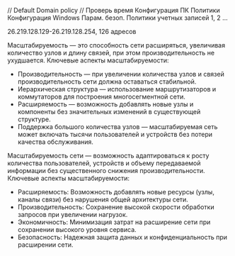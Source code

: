 // Default Domain policy
// Проверь время
Конфигурация ПК
    Политики
        Конфигурация Windows
            Парам. безоп.
                Политики учетных записей
                    1, 2
                    ...


26.219.128.129-26.219.128.254, 126 адресов


Масштабируемость — это способность сети расширяться, увеличивая количество узлов и длину связей, при этом производительность не ухудшается. 
Ключевые аспекты масштабируемости:
- Производительность — при увеличении количества узлов и связей производительность сети должна оставаться стабильной.
- Иерархическая структура — использование маршрутизаторов и коммутаторов для построения многосегментной сети.
- Расширяемость — возможность добавлять новые узлы и компоненты без значительных изменений в существующей структуре.
- Поддержка большого количества узлов — масштабируемая сеть может включать тысячи пользователей и устройств без потери качества обслуживания.

Масштабируемость сети — возможность адаптироваться к росту количества пользователей, устройств и объему передаваемой информации без существенного снижения производительности.
Ключевые аспекты масштабируемости:
- Расширяемость: Возможность добавлять новые ресурсы (узлы, каналы связи) без нарушения общей архитектуры сети.
- Производительность: Сохранение высокой скорости обработки запросов при увеличении нагрузок.
- Экономичность: Минимизация затрат на расширение сети при сохранении высокого уровня сервиса.
- Безопасность: Надежная защита данных и конфиденциальность при расширении сети.
